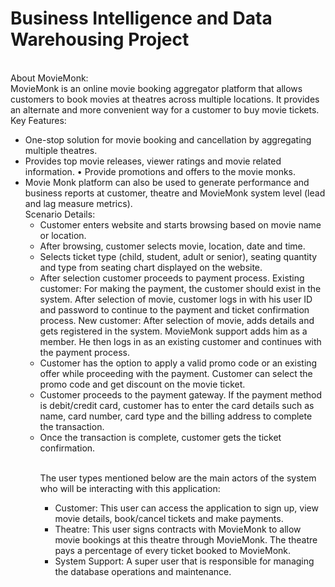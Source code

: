 # Business Intelligence and Data Warehousing Project
<br>About MovieMonk: <br>
MovieMonk is an online movie booking aggregator platform that allows customers to book movies at theatres across multiple locations. It provides an alternate and more convenient way for a customer to buy movie tickets. 
 <br>Key Features: 
  <ul><li> One-stop solution for movie booking and cancellation by aggregating multiple theatres.  </li><li> Provides top movie releases, viewer ratings and movie related information. • Provide promotions and offers to the movie monks.  </li><li> Movie Monk platform can also be used to generate performance and business reports at customer, theatre and MovieMonk system level (lead and lag measure metrics). 

<br> 
Scenario Details: <ul><li> Customer enters website and starts browsing based on movie name or location. </li><li> After browsing, customer selects movie, location, date and time. </li><li> Selects ticket type (child, student, adult or senior), seating quantity and type from seating chart displayed on the website. </li><li> After selection customer proceeds to payment process. Existing customer: For making the payment, the customer should exist in the system. After selection of movie, customer logs in with his user ID and password to continue to the payment and ticket confirmation process. New customer: After selection of movie, adds details and gets registered in the system. MovieMonk support adds him as a member. He then logs in as an existing customer and continues with the payment process. </li><li> Customer has the option to apply a valid promo code or an existing offer while proceeding with the payment. Customer can select the promo code and get discount on the movie ticket. </li><li> Customer proceeds to the payment gateway. If the payment method is debit/credit card, customer has to enter the card details such as name, card number, card type and the billing address to complete the transaction. </li><li> Once the transaction is complete, customer gets the ticket confirmation. 

<br>The user types mentioned below are the main actors of the system who will be interacting with this application: 
 <ul><li> Customer: This user can access the application to sign up, view movie details, book/cancel tickets and make payments. </li><li> Theatre: This user signs contracts with MovieMonk to allow movie bookings at this theatre through MovieMonk. The theatre pays a percentage of every ticket booked to MovieMonk. </li><li> System Support: A super user that is responsible for managing the database operations and maintenance.
